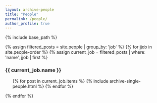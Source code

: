 ```yaml
---
layout: archive-people
title: "People"
permalink: /people/
author_profile: true
---
```



{% include base_path %}
<div class="archive">
{% assign filtered_posts = site.people | group_by: 'job' %}
{% for jjob in site.people-order %}
{% assign current_job = filtered_posts | where: 'name', jjob | first %}
  <h3>{{ current_job.name }}</h3>
  <ul>
  {% for post in current_job.items %}
    {% include archive-single-people.html %}
  {% endfor %}
  </ul>
{% endfor %}
</div>